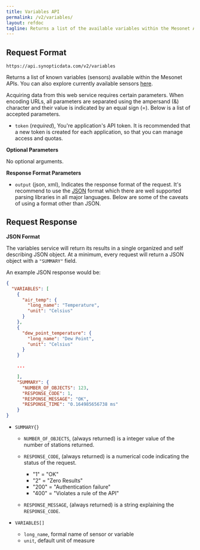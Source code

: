 ```yaml
---
title: Variables API
permalink: /v2/variables/
layout: refdoc
tagline: Returns a list of the available variables within the Mesonet APIs
---
```


## Request Format

```
https://api.synopticdata.com/v2/variables
```

Returns a list of known variables (sensors) available within the Mesonet APIs. You can also explore currently available sensors [here][variables-lookup].

Acquiring data from this web service requires certain parameters. When encoding URLs, all parameters are separated using the ampersand (&) character and their value is indicated by an equal sign (=). Below is a list of accepted parameters.

* `token` (_required_), You're application's API token. It is recommended that a new token is created for each application, so that you can manage access and quotas.

**Optional Parameters**

No optional arguments.

**Response Format Parameters**

* `output` (json, xml), Indicates the response format of the request. It's recommend to use the [JSON][json] format which there are well supported parsing libraries in all major languages. Below are some of the caveats of using a format other than JSON.

## Request Response

**JSON Format**

The variables service will return its results in a single organized and self describing JSON object. At a minimum, every request will return a JSON object with a `"SUMMARY"` field.

An example JSON response would be:

```json
{
  "VARIABLES": [
    {
      "air_temp": {
        "long_name": "Temperature",
        "unit": "Celsius"
      }
    },
    {
      "dew_point_temperature": {
        "long_name": "Dew Point",
        "unit": "Celsius"
      }
    }

    ...

    ],
    "SUMMARY": {
      "NUMBER_OF_OBJECTS": 123,
      "RESPONSE_CODE": 1,
      "RESPONSE_MESSAGE": "OK",
      "RESPONSE_TIME": "0.164985656738 ms"
    }
}
```

* `SUMMARY{}`

  * `NUMBER_OF_OBJECTS`, (always returned) is a integer value of the number of stations returned.
  * `RESPONSE_CODE`, (always returned) is a numerical code indicating the status of the request.

    * "1" = "OK"
    * "2" = "Zero Results"
    * "200" = "Authentication failure"
    * "400" = "Violates a rule of the API"

  * `RESPONSE_MESSAGE`, (always returned) is a string explaining the `RESPONSE_CODE`.

* `VARIABLES[]`

  * `long_name`, formal name of sensor or variable
  * `unit`, default unit of measure

<!-- References & URLs -->

[variables-lookup]: https://synopticlabs.org/demos/lookup/?lookup=variables
[json]: https://json.org/
